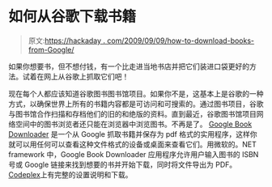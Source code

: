 # 如何从谷歌下载书籍

> 原文:[https://hackaday . com/2009/09/09/how-to-download-books-from-Google/](https://hackaday.com/2009/09/09/how-to-download-books-from-google/)

如果你想要书，但不想付钱，有一个比走进当地书店并把它们装进口袋更好的方法。试着在网上从谷歌上抓取它们吧！

现在每个人都应该知道谷歌图书图书馆项目。如果你不是，这基本上是谷歌的一种方式，以确保世界上所有的书籍内容都是可访问和可搜索的。通过图书项目，谷歌与图书馆合作扫描和存档他们的旧的和绝版的资料。直到最近，谷歌图书馆项目网络空间中的图书浏览者还只能在浏览器中浏览图书。不再是了。 [Google Book Downloader](http://googlebookdownloader.codeplex.com/) 是一个从 Google 抓取书籍并保存为 pdf 格式的实用程序，这样你就可以用任何可以查看这种文件格式的设备或桌面来查看它们。用微软的。NET framework 中，Google Book Downloader 应用程序允许用户输入图书的 ISBN 号或 Google 链接来找到想要的书并开始下载，同时将文件导出为 PDF。[Codeplex](http://googlebookdownloader.codeplex.com/)上有完整的设置说明和下载。